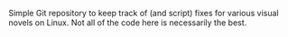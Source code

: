 Simple Git repository to keep track of (and script) fixes for various visual novels on Linux. Not all of the code here is necessarily the best.


